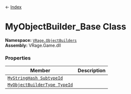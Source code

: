 ← [Index](index)
# MyObjectBuilder_Base Class
**Namespace:** [`VRage.ObjectBuilders`](VRage.ObjectBuilders)  
**Assembly:** VRage.Game.dll  
### Properties
|Member|Description|
|---|---|
|[`MyStringHash SubtypeId`](VRage.ObjectBuilders.SubtypeId)||
|[`MyObjectBuilderType TypeId`](VRage.ObjectBuilders.TypeId)||
